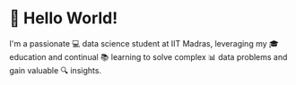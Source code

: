 # 👋 Hello World!

I'm a passionate 💻 data science student at IIT Madras, leveraging my 🎓 education and continual 📚 learning to solve complex 📊 data problems and gain valuable 🔍 insights.
